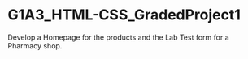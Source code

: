 # G1A3_HTML-CSS_GradedProject1

Develop a Homepage for the products and the Lab Test form for a Pharmacy shop.
